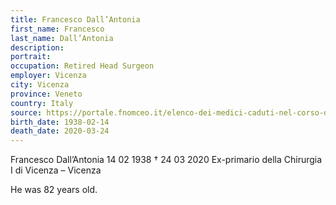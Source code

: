 ```yaml
---
title: Francesco Dall’Antonia
first_name: Francesco
last_name: Dall’Antonia
description: 
portrait: 
occupation: Retired Head Surgeon
employer: Vicenza
city: Vicenza
province: Veneto
country: Italy
source: https://portale.fnomceo.it/elenco-dei-medici-caduti-nel-corso-dellepidemia-di-covid-19/
birth_date: 1938-02-14
death_date: 2020-03-24
---
```


Francesco Dall’Antonia 14 02 1938 † 24 03 2020
Ex-primario della Chirurgia I di Vicenza – Vicenza

He was 82 years old.